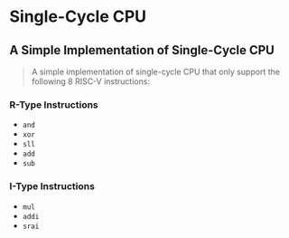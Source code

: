 # Single-Cycle CPU

## A Simple Implementation of Single-Cycle CPU

> A simple implementation of single-cycle CPU that only support the following 8 RISC-V instructions:

### R-Type Instructions

- `and`
- `xor`
- `sll`
- `add`
- `sub`

### I-Type Instructions

- `mul`
- `addi`
- `srai`
